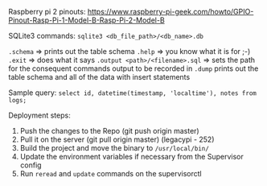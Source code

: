 Raspberry pi 2 pinouts: https://www.raspberry-pi-geek.com/howto/GPIO-Pinout-Rasp-Pi-1-Model-B-Rasp-Pi-2-Model-B

SQLite3 commands:
`sqlite3 <db_file_path>/<db_name>.db`

`.schema` => prints out the table schema
`.help` => you know what it is for ;-)
`.exit` => does what it says
`.output <path>/<filename>.sql` => sets the path for the consequent commands output to be recorded in 
`.dump` prints out the table schema and all of the data with insert statements

Sample query:
`select id, datetime(timestamp, 'localtime'), notes from logs;`

Deployment steps:
1. Push the changes to the Repo (git push origin master)
2. Pull it on the server (git pull origin master) (legacypi - 252)
3. Build the project and move the binary to `/usr/local/bin/`
4. Update the environment variables if necessary from the Supervisor config
5. Run `reread` and `update` commands on the supervisorctl